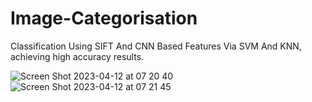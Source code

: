 # Image-Categorisation


Classification Using SIFT And CNN Based Features Via SVM And KNN, achieving high accuracy results.

![Screen Shot 2023-04-12 at 07 20 40](https://user-images.githubusercontent.com/45584320/236699819-27511c68-149e-4787-99bd-d08306ea3ad3.png)
![Screen Shot 2023-04-12 at 07 21 45](https://user-images.githubusercontent.com/45584320/236699822-b09c37ce-6977-4272-84d4-4ae335bd5ff1.png)
